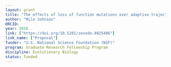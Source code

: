 ```yaml
---
layout: grant
title: "The effects of loss of function mutations over adaptive trajectories in S. cerevisiae (NSF GRFP)"
author: "Milo Johnson"
ORCID:
year: 2016
link: ["https://doi.org/10.5281/zenodo.4025486"]
link_name: ["Proposal"]
funder: "U.S. National Science Foundation (NSF)"
program: Graduate Research Fellowship Program
discipline: Evolutionary Biology
status: funded
---
```

